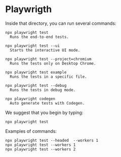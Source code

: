 # Playwrigth

Inside that directory, you can run several commands:

```
npx playwright test
  Runs the end-to-end tests.

npx playwright test --ui
  Starts the interactive UI mode.

npx playwright test --project=chromium
  Runs the tests only on Desktop Chrome.

npx playwright test example
  Runs the tests in a specific file.

npx playwright test --debug
  Runs the tests in debug mode.

npx playwright codegen
  Auto generate tests with Codegen.
```

We suggest that you begin by typing:

```
npx playwright test
```

Examples of commands:

```
npx playwright test --headed  --workers 1
npx playwright test --workers 1
npx playwright test --workers 2
```
